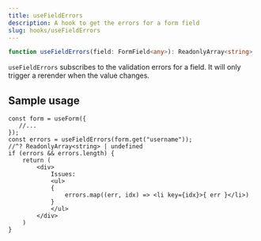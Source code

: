 ```yaml
---
title: useFieldErrors
description: A hook to get the errors for a form field
slug: hooks/useFieldErrors
---
```


```typescript
function useFieldErrors(field: FormField<any>): ReadonlyArray<string> | undefined
```

`useFieldErrors` subscribes to the validation errors for a field. It will only trigger a rerender when the value
changes.

## Sample usage

```tsx
const form = useForm({
   //... 
});
const errors = useFieldErrors(form.get("username"));
//^? ReadonlyArray<string> | undefined
if (errors && errors.length) {
    return (
        <div>
            Issues:
            <ul>
            {
                errors.map((err, idx) => <li key={idx}>{ err }</li>)
            }
            </ul>
        </div>
    )
}
```
